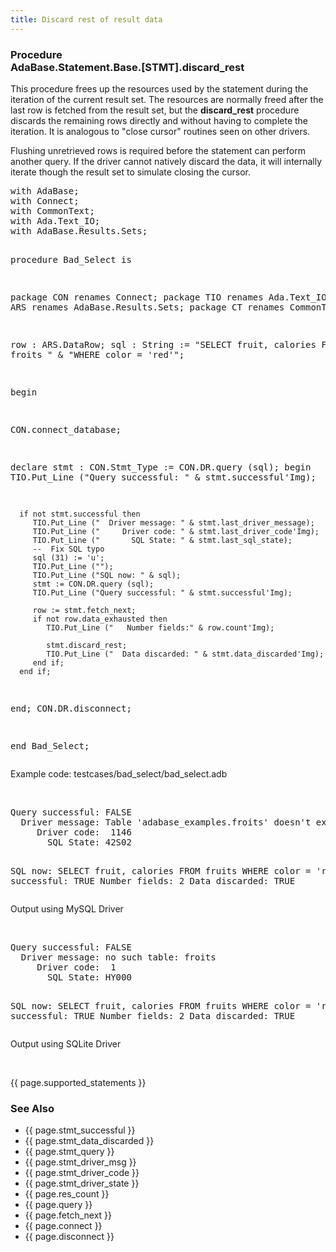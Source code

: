 ```yaml
---
title: Discard rest of result data
---
```


<div class="leftside">
<h3>Procedure<br/>
AdaBase.Statement.Base.[STMT].discard_rest</h3>
<p>
This procedure frees up the resources used by the statement during the
iteration of the current result set.  The resources are normally freed
after the last row is fetched from the result set, but the <b>discard_rest</b>
procedure discards the remaining rows directly and without having to complete
the iteration.  It is analogous to "close cursor" routines seen on other
drivers.
</p>
<p>
Flushing unretrieved rows is required before the statement can perform
another query.  If the driver cannot natively discard the data, it will
internally iterate though the result set to simulate closing the cursor.
</p>
<pre class="code">
with AdaBase;
with Connect;
with CommonText;
with Ada.Text_IO;
with AdaBase.Results.Sets;

procedure Bad_Select is

   package CON renames Connect;
   package TIO renames Ada.Text_IO;
   package ARS renames AdaBase.Results.Sets;
   package CT  renames CommonText;

   row : ARS.DataRow;
   sql : String := "SELECT fruit, calories FROM froits " &
                   "WHERE color = 'red'";

begin

   CON.connect_database;

   declare
      stmt : CON.Stmt_Type := CON.DR.query (sql);
   begin
      TIO.Put_Line ("Query successful: " & stmt.successful'Img);

      if not stmt.successful then
         TIO.Put_Line ("  Driver message: " & stmt.last_driver_message);
         TIO.Put_Line ("     Driver code: " & stmt.last_driver_code'Img);
         TIO.Put_Line ("       SQL State: " & stmt.last_sql_state);
         --  Fix SQL typo
         sql (31) := 'u';
         TIO.Put_Line ("");
         TIO.Put_Line ("SQL now: " & sql);
         stmt := CON.DR.query (sql);
         TIO.Put_Line ("Query successful: " & stmt.successful'Img);

         row := stmt.fetch_next;
         if not row.data_exhausted then
            TIO.Put_Line ("   Number fields:" & row.count'Img);

            stmt.discard_rest;
            TIO.Put_Line ("  Data discarded: " & stmt.data_discarded'Img);
         end if;
      end if;
   end;
   CON.DR.disconnect;

end Bad_Select;
</pre>
<p class="caption">Example code: testcases/bad_select/bad_select.adb</p>
<br/>
<pre class="output">
Query successful: FALSE
  Driver message: Table 'adabase_examples.froits' doesn't exist
     Driver code:  1146
       SQL State: 42S02

SQL now: SELECT fruit, calories FROM fruits WHERE color = 'red'
Query successful: TRUE
   Number fields: 2
  Data discarded: TRUE
</pre>
<p class="caption">Output using MySQL Driver</p>
<br/>
<pre class="output">
Query successful: FALSE
  Driver message: no such table: froits
     Driver code:  1
       SQL State: HY000

SQL now: SELECT fruit, calories FROM fruits WHERE color = 'red'
Query successful: TRUE
   Number fields: 2
  Data discarded: TRUE
</pre>
<p class="caption">Output using SQLite Driver</p>
<br/>
<p>{{ page.supported_statements }}</p>
</div>
<div class="sidenav">
  <h3>See Also</h3>
  <ul>
    <li>{{ page.stmt_successful }}</li>
    <li>{{ page.stmt_data_discarded }}</li>
    <li>{{ page.stmt_query }}</li>
    <li>{{ page.stmt_driver_msg }}</li>
    <li>{{ page.stmt_driver_code }}</li>
    <li>{{ page.stmt_driver_state }}</li>
    <li>{{ page.res_count }}</li>
    <li>{{ page.query }}</li>
    <li>{{ page.fetch_next }}</li>
    <li>{{ page.connect }}</li>
    <li>{{ page.disconnect }}</li>
  </ul>
</div>
